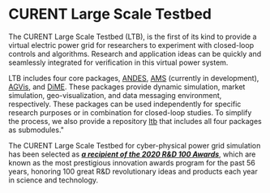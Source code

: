 # CURENT Large Scale Testbed

The CURENT Large Scale Testbed (LTB), is the first of its kind to provide a virtual electric power grid for researchers to experiment with closed-loop controls and algorithms. Research and application ideas can be quickly and seamlessly integrated for verification in this virtual power system.

LTB includes four core packages, [ANDES][andes repository], [AMS][ams repository] (currently in development), [AGVis][agvis repository], and [DiME][dime repository]. These packages provide dynamic simulation, market simulation, geo-visualization, and data messaging environment, respectively. These packages can be used independently for specific research purposes or in combination for closed-loop studies. To simplify the process, we also provide a repository [ltb][ltb repository] that includes all four packages as submodules."

The CURENT Large Scale Testbed for cyber-physical power grid simulation has been selected as ***[a recipient of the 2020 R&D 100 Awards][rd100]***, which are known as the most prestigious innovation awards program for the past 56 years, honoring 100 great R&D revolutionary ideas and products each year in science and technology.

[andes repository]: https://github.com/CURENT/andes/
[ams repository]: https://github.com/CURENT/ams
[agvis repository]: https://github.com/CURENT/agvis
[dime repository]: https://github.com/CURENT/dime
[ltb repository]: https://github.com/CURENT/ltb
[rd100]: https://www.rdworldonline.com/rd-100-2020-winner/curent-ltb/
